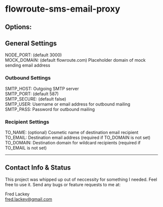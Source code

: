 # flowroute-sms-email-proxy  

## Options:  

## General Settings  
NODE_PORT: (default 3000)  
MOCK_DOMAIN: (default flowroute.com) Placeholder domain of mock sending email address  

### Outbound Settings  
SMTP_HOST: Outgoing SMTP server  
SMTP_PORT: (default 587)  
SMTP_SECURE: (default false)  
SMTP_USER: Username or email address for outbound mailing  
SMTP_PASS: Password for outbound mailing  

### Recipient Settings  
TO_NAME: (optional) Cosmetic name of destination email recipient  
TO_EMAIL: Destination email address (required if TO_DOMAIN is not set)  
TO_DOMAIN: Destination domain for wildcard recipients (required if TO_EMAIL is not set)  

---  

## Contact Info & Status  

This project was whipped up out of neccessity for something I needed.  Feel free to use it.  Send any bugs or feature requests to me at:  

Fred Lackey  
fred.lackey@gmail.com  



